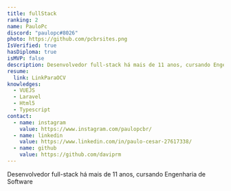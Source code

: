 ```yaml
---
title: fullStack
ranking: 2
name: PauloPc
discord: "paulopc#8026"
photo: https://github.com/pcbrsites.png
IsVerified: true
hasDiploma: true
isMVP: false
description: Desenvolvedor full-stack há mais de 11 anos, cursando Engenharia de Software
resume:
  link: LinkParaOCV
knowledges:
  - VUEJS
  - Laravel
  - Html5
  - Typescript
contact:
  - name: instagram
    value: https://www.instagram.com/paulopcbr/
  - name: linkedin
    value: https://www.linkedin.com/in/paulo-cesar-27617338/
  - name: github
    value: https://github.com/daviprm
---
```


Desenvolvedor full-stack há mais de 11 anos, cursando Engenharia de Software

